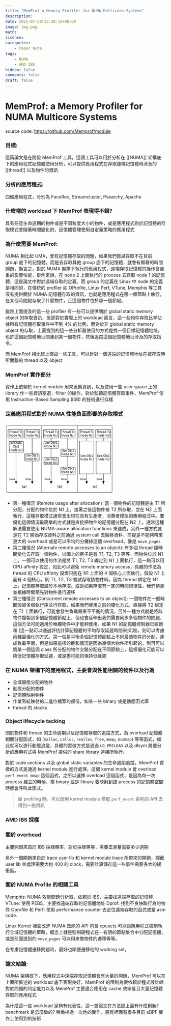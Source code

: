 ```yaml
---
title: "MemProf_a_Memory_Profiler_for_NUMA_Multicore_Systems"
description: 
date: 2025-07-20T13:30:35+08:00
image: img.png
math: 
license: 
categories:
    - Paper Note
tags: 
    - NUMA
    - AMD IBS
hidden: false
comments: false
draft: false
---
```

# MemProf: a Memory Profiler for NUMA Multicore Systems
source code: https://github.com/Memprof/module
### 目標: 
這篇論文是在開發 MemProf 工具，這個工具可以用於分析在 [[NUMA]] 架構底下的應用程式記憶體使用分析，可以提供應用程式在存取遠端記憶體時涉及的 [[thread]] 以及物件的資訊

### 分析的應用程式: 
四個應用程式，分別為 FaceRec, Streamcluster, Psearchy, Apache

### 什麼樣的 workload 下 MemProf 表現得不錯? 
具有任意生命週期的物件或是不同粒度大小的物件，或是應用程式對於記憶體的存取模式會隨著時間變化的，記憶體管理使用自定義策略的應用程式

### 為什麼需要 MemProf: 
NUMA 相比起 UMA，會有記憶體存取的問題，如果我們嘗試存取不在目前 group 底下的記憶體，而是去存取其他 group 底下的記憶體，就會有顯著的時間開銷，換言之，對於 NUMA 架構下執行的應用程式，遠端存取記憶體的操作會嚴重的影響性能，舉例來說，在 node 2 上面執行的 process 去存取 node 1 的記憶體，這是論文中對於遠端存取的定義。而 group 的定義在 Linux 中 node 的定義是相同的，在傳統的 profiler 如 OProfile, Linux Perf, VTune, Memphis 等工具沒有提供關於 NUMA  記憶體存取的資訊，也就是應用程式在哪一個節點上執行，在某個時間點存取了什麼物件，且這個物件位於哪一個節點。

雖然上面提及的這一些 profiler 有一些可以提供關於 global static memory object 的存取資訊，但是對於實際上的 workload 而言，這一些物件存取比率佔據所有記憶體存取事件中不到 4% 的比例，而對於非 global static memory object 的存取，上面提到的這一些分析器使用的方式是找一個目標記憶體地址，也許這個記憶體地址關連到某一個物件，然後追蹤這個記憶體地址涉及的存取指令。

而 MemProf 相比起上面這一些工具，可以針對一個遠端的記憶體地址在被存取時所關聯的 thread 以及 object

### MemProf 實作部分
實作上依賴於 kernel module 用來蒐集資訊，以及使用一些 user space 上的 library 作一些資訊塞選，filiter 的操作。對於監聽記憶體存取事件，MemProf 使用 Instruction-Based Sampling (ISB) 的技術進行採樣

### 定義應用程式對於 NUMA 性能負面影響的存取模式
![img](img.png)
- 第一種情況 (Remote usage after allocation) :當一個物件的記憶體是由 T1 所分配，分配的物件位於 N1 上，接著之後這物件被 T2 所存取，並在 N2 上面執行，這種存取模式通常會出現在具有生產者，消費者模型的應用程式中。要優化這個情況最簡單的方式就是直接把物件的記憶體分配在 N2 上，通常這種解法需要使用 NUMA-aware allocation functions 來達成，另外一種方式就是在 T2 開始存取資料之前通過 system call 去搬移資料，前提是不能夠帶來更大的 overhead 或是可以平均的分攤掉這個 overhead，像是 `move_pages`
- 第二種情況 (Alternate remote accesses to an object): 有多個 thread 隨時間變化去存取一個物件，以圖上的例子是有 T1, T2, T3 等等，而物件位於 N1 上，一個可以使用的作法是將 T1, T2, T3 綁定到 N1 上面執行，這一點可以用 CPU affinity 設定，如此可以避免 remote memory access，具體的作法為 thread 的 CPU affinity 設置只能在 N1 上面的 4 個核心上面執行，假設 N1 上面有 4 個核心，則 T1, T2, T3 嘗試存取該物件時，因為 thread 綁定在 N1 上，記憶體存取屬於本地存取。或是如果存取有一定的時間規律性，我們預測並根據時間預先對物件進行遷移
- 第三種情況 (Concurrent remote accesses to an object): 一個物件在一個時間段被多個執行序並行存取，如果我們使用之前的優化方式，直接將 T2 綁定在 T1 上面執行，可能會發生負載嚴重不平衡的情況。另外一種方式就是將該物件複製到多個記憶體節點上，但也會延伸出我們需要同步多個物件的問題，這個方法可能適用於唯獨物件中才能夠使用。如果 N1 的記憶體控制器已經飽和 (這一點可以通過評估計算記憶體的平均存取延遲時間來探測)，則可以考慮兩種最佳化的方式。第一個是平衡多個記憶體節點上不同最熱物件的分配，達成負載平衡，但是如果這樣的飽和情況是因為幾個大物件所引起的，則可可以將某一個這個 class 所分配的物件交錯分配在不同節點上，這樣優化可能可以降低記憶體存取延遲，或是盡可能的保持低延遲

### 在 NUMA 架構下的應用程式，主要會與性能相關的物件以及行為
- 全域靜態分配的物件
- 動態分配的物件
- 記憶體映射物件
- 作業系統映射的二進位檔案的部份，如某一些 binary 或是動態函式庫
- thread 的 stacks

### Object lifecycle tacking
關於物件和 thread 的生命週期以及記憶體存取的追蹤方式，為 overload 記憶體相關分配函式，如 (`malloc`, `calloc`, `realloc`, `free`, `mmap`, `mummap`) 等等函式，如此就可以進行動態追蹤，具體的實做方式是通過 `LD_PRELOAD` 以及 dlsym 將要分析的應用程式與 MemProf 提供的 share library 連接所執行。

對於 code sections 以及 global static variables 的生命週期追蹤，MemProf 實做的方式是通過 kernel module 進行處理，這個 kernel module 會 overload `perf_event_mmap` 這個函式，之所以選擇 overload 這個函式，是因為每一次 process 建立的時候，當 binary 或是 library 要映射到該 process 的記憶體空間時都會呼叫此函式。


> 做 profiling 時，可以使用 kernel module 搭配 `perf_event` 系列的 API 去得到一些資訊

### AMD IBS 採樣

### 關於 overhead
主要開銷來自於 IBS 採樣頻率，對於採樣等等，需要去測量需要多少週期

另外一個開銷來自於 trace user lib 和 kernel module trace 所帶來的開銷，攔截 user lib 並處理需要大約 400 的 clock，需要計算儲存這一些事件需要多大的緩衝區。

### 關於 NUMA Profile 的相關工具
Memphis: NUMA 效能問題分析器，依賴於 IBS，主要找遠端存取的記憶體
VTune: 使用 PEBS，主要找遠端存取的記憶體地址
Dprof: 找到不良快取行為的物件
Oprofile 和 Perf: 使用 performance counter 去定位遠端存取的函式或是 asm code.

Linux Kernel 裡面改進 NUMA 效能的 API 包含 cpusets 可以讓應用程式強制執行全域記憶體的策略，概念上就是強制硬程式在一有限的節點集合中分配記憶體，或是前面提到的 `move_pages` 可以用來做物件的遷移等等。

在考慮記憶體遷移問題時，最好也順便遷移他的 working set。


### 論文結論: 
NUMA 架構底下，應用程式中遠端存取記憶體會有大量的開銷，MemProf 可以在上面所敘述的 workload 底下表現良好，MemProf 的限制為很依賴於程式設計師對於問題的判定能力以及 MemProf 主要適合應用在 cache 效率低且大量記憶體存取的應用程式


為什麼這一些 workload 足夠有代表性，這一篇論文在方法論上面有什麼創新? benchmark 是怎麼做的? 稍微掃過一次他的實作，感覺裡面有很多目前 eBPF 實作上使用到的技術